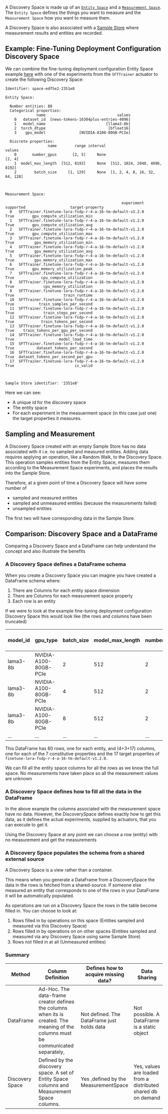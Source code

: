 <!-- markdownlint-disable-next-line first-line-h1 -->
A Discovery Space is made up of an [`Entity Space`](entity-spaces.md) and a
[`Measurement Space`](actuators.md#measurement-space). The `Entity Space`
defines the things you want to measure and the `Measurement Space` how you want
to measure them.

A Discovery Space is also associated with a [Sample Store](data-sharing.md)
where measurement results and entities are recorded.

## Example: Fine-Tuning Deployment Configuration Discovery Space

<!-- markdownlint-disable descriptive-link-text -->
We can combine the fine-tuning deployment configuration Entity Space example
[here](entity-spaces.md#example-fine-tuning-deployment-configuration) with one
of the experiments from the `SFTTrainer` actuator to create the following
Discovery Space:
<!-- markdownlint-enable descriptive-link-text -->

<!-- markdownlint-disable line-length -->
```terminaloutput
Identifier: space-edf5e2-2351e8

Entity Space:

  Number entities: 80
  Categorical properties:
              name                                values
    0   dataset_id  [news-tokens-16384plus-entries-4096]
    1   model_name                           [llama3-8b]
    2  torch_dtype                            [bfloat16]
    3    gpu_model               [NVIDIA-A100-80GB-PCIe]

  Discrete properties:
                   name        range interval                         values
    0       number_gpus       [2, 5]     None                         [2, 4]
    1  model_max_length  [512, 8193]     None  [512, 1024, 2048, 4096, 8192]
    2        batch_size     [1, 129]     None  [1, 2, 4, 8, 16, 32, 64, 128]



Measurement Space:

                                                    experiment  supported                    target-property
  0   SFTTrainer.finetune-lora-fsdp-r-4-a-16-tm-default-v1.2.0       True        gpu_compute_utilization_min
  1   SFTTrainer.finetune-lora-fsdp-r-4-a-16-tm-default-v1.2.0       True        gpu_compute_utilization_avg
  2   SFTTrainer.finetune-lora-fsdp-r-4-a-16-tm-default-v1.2.0       True        gpu_compute_utilization_max
  3   SFTTrainer.finetune-lora-fsdp-r-4-a-16-tm-default-v1.2.0       True         gpu_memory_utilization_min
  4   SFTTrainer.finetune-lora-fsdp-r-4-a-16-tm-default-v1.2.0       True         gpu_memory_utilization_avg
  5   SFTTrainer.finetune-lora-fsdp-r-4-a-16-tm-default-v1.2.0       True         gpu_memory_utilization_max
  6   SFTTrainer.finetune-lora-fsdp-r-4-a-16-tm-default-v1.2.0       True        gpu_memory_utilization_peak
  7   SFTTrainer.finetune-lora-fsdp-r-4-a-16-tm-default-v1.2.0       True            cpu_compute_utilization
  8   SFTTrainer.finetune-lora-fsdp-r-4-a-16-tm-default-v1.2.0       True             cpu_memory_utilization
  9   SFTTrainer.finetune-lora-fsdp-r-4-a-16-tm-default-v1.2.0       True                      train_runtime
  10  SFTTrainer.finetune-lora-fsdp-r-4-a-16-tm-default-v1.2.0       True           train_samples_per_second
  11  SFTTrainer.finetune-lora-fsdp-r-4-a-16-tm-default-v1.2.0       True             train_steps_per_second
  12  SFTTrainer.finetune-lora-fsdp-r-4-a-16-tm-default-v1.2.0       True            train_tokens_per_second
  13  SFTTrainer.finetune-lora-fsdp-r-4-a-16-tm-default-v1.2.0       True    train_tokens_per_gpu_per_second
  14  SFTTrainer.finetune-lora-fsdp-r-4-a-16-tm-default-v1.2.0       True                    model_load_time
  15  SFTTrainer.finetune-lora-fsdp-r-4-a-16-tm-default-v1.2.0       True          dataset_tokens_per_second
  16  SFTTrainer.finetune-lora-fsdp-r-4-a-16-tm-default-v1.2.0       True  dataset_tokens_per_second_per_gpu
  17  SFTTrainer.finetune-lora-fsdp-r-4-a-16-tm-default-v1.2.0       True                           is_valid



Sample Store identifier: '2351e8'
```
<!-- markdownlint-enable line-length -->

Here we can see:

- A unique id for the discovery space
- The entity space
- For each experiment in the measuerment space (in this case just one) the
  target properties it measures.

## Sampling and Measurement

A Discovery Space created with an empty Sample Store has no data associated with
it i.e. no sampled and measured entities. Adding data requires applying an
operation, like a Random Walk, to the Discovery Space. This operation samples
entities from the Entity Space, measures them according to the Measurement Space
experiments, and places the results into the Sample Store.

Therefore, at a given point of time a Discovery Space will have some number of

- sampled and measured entities
- sampled and unmeasured entities (because the measurements failed)
- unsampled entities

The first two will have corresponding data in the Sample Store.

## Comparison: Discovery Space and a DataFrame

Comparing a Discovery Space and a DataFrame can help understand the concept and
also illustrate the benefits

### A Discovery Space defines a DataFrame schema

When you create a Discovery Space you can imagine you have created a DataFrame
schema where:

1. There are Columns for each entity space dimension
2. There are Columns for each measurement space property
3. Each row is an entity

If we were to look at the example fine-tuning deployment configuration Discovery
Space this would look like (the rows and columns have been truncated)

<!-- markdownlint-disable line-length -->
| model_id | gpu_type              | batch_size | model_max_length | number_gpus | ... | finetune-lora-fsdp-r-4-a-16-tm-default-v1.2.0.dataset_tokens_per_second | finetune-lora-fsdp-r-4-a-16-tm-default-v1.2.0.gpu_memory_utilization_peak | ... |
| -------- | --------------------- | ---------- | ---------------- | ----------- | --- | ----------------------------------------------------------------------- | ------------------------------------------------------------------------- | --- |
| lama3-8b | NVIDIA-A100-80GB-PCIe | 2          | 512              | 2           | ... | UNK                                                                     | UNK                                                                       | ... |
| lama3-8b | NVIDIA-A100-80GB-PCIe | 4          | 512              | 2           | ... | UNK                                                                     | UNK                                                                       | ... |
| lama3-8b | NVIDIA-A100-80GB-PCIe | 8          | 512              | 2           | ... | UNK                                                                     | UNK                                                                       | ... |
| ...      | ...                   | ...        | ...              | ...         | ... | ...                                                                     | ...                                                                       | ... |
<!-- markdownlint-enable line-length -->

This DataFrame has 80 rows, one for each entity, and (4+3+17) columns, one for
each of the 7 constitutive properties and the 17 target properties of
`finetune-lora-fsdp-r-4-a-16-tm-default-v1.2.0.`

We can fill all the entity space columns for all the rows as we know the full
space. No measurements have taken place so all the measurement values are
unknown

### A Discovery Space defines how to fill all the data in the DataFrame

In the above example the columns associated with the measurement space have no
data. However, the DiscoverySpace defines exactly how to get this data, as it
defines the actual experiments, supplied by actuators, that you can execute to
get it.

Using the Discovery Space at any point we can choose a row (entity) with no
measurement and get the measurements

### A Discovery Space populates the schema from a shared external source

A Discovery Space is a view rather than a container.

This means when you generate a DataFrame from a DiscoverySpace the data in the
rows is fetched from a shared-source. If someone else measured an entity that
corresponds to one of the rows in your DataFrame it will be automatically
populated.

As operations are run on a Discovery Space the rows in the table become filled
in. You can choose to look at:

1. Rows filled in by operations on this space (Entities sampled and measured via
   this Discovery Space)
2. Rows filled in by operations on on other spaces (Entities sampled and
   measured via any Discovery Space using same Sample Store)
3. Rows not filled in at all (Unmeasured entities)

### Summary

<!-- markdownlint-disable line-length -->
| Method          | Column Definition                                                                                                                   | Defines how to acquire missing data?       | Data Sharing                                                  |
| --------------- | ----------------------------------------------------------------------------------------------------------------------------------- | ------------------------------------------ | ------------------------------------------------------------- |
| DataFrame       | Ad-Hoc. The data-frame creator defines the columns when its is created. The meaning of the columns must be communicated separately, | Not defined. The DataFrame just holds data | Not possible. A DataFrame is a static object                  |
| Discovery Space | Defined by the discovery space. A set of Entity Space columns and Measurement Space columns.                                        | Yes ,defined by the MeasurementSpace       | Yes, values are loaded from a distributed shared db on demand |
<!-- markdownlint-enable line-length -->